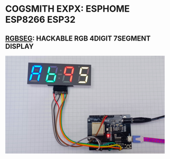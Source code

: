 # COGSMITH EXPX: ESPHOME ESP8266 ESP32

## [RGBSEG](https://github.com/cogsmith/espx/tree/main/esphome/rgbseg): HACKABLE RGB 4DIGIT 7SEGMENT DISPLAY

![RGBSEG](https://raw.githubusercontent.com/cogsmith/espx/main/esphome/rgbseg/RGBSEG.JPG)
